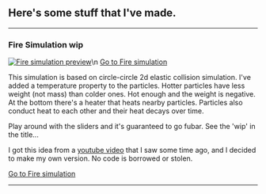 ## Here's some stuff that I've made.

---

### Fire Simulation wip
[![Fire simulation preview](https://msivonen.github.io/firesim_preview.jpg)](https://msivonen.github.io/firesim/index.html)\n
[Go to Fire simulation](https://msivonen.github.io/firesim/index.html)

This simulation is based on circle-circle 2d elastic collision simulation. I've added a temperature property to the particles. Hotter particles have less weight (not mass) than colder ones. Hot enough and the weight is negative. At the bottom there's a heater that heats nearby particles. Particles also conduct heat to each other and their heat decays over time.

Play around with the sliders and it's guaranteed to go fubar. See the 'wip' in the title...

I got this idea from a [youtube video](https://www.youtube.com/watch?v=xKEFlg_JMmU) that I saw some time ago, and I decided to make my own version. No code is borrowed or stolen.

[Go to Fire simulation](https://msivonen.github.io/firesim/index.html)

---
